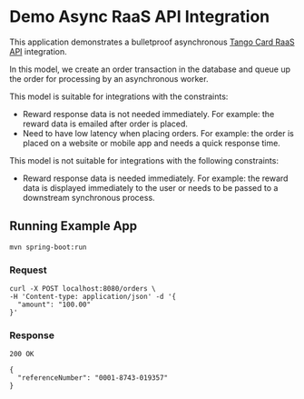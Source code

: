 # Demo Async RaaS API Integration

This application demonstrates a bulletproof asynchronous [Tango Card RaaS API](https://api.tangocard.com/raas/v2/) 
integration.

In this model, we create an order transaction in the database and queue up the order for 
processing by an asynchronous worker. 

This model is suitable for integrations with the constraints:

- Reward response data is not needed immediately. For example: the reward data is emailed
  after order is placed.
- Need to have low latency when placing orders. For example: the order is placed on a website
  or mobile app and needs a quick response time. 
  
This model is not suitable for integrations with the following constraints:

- Reward response data is needed immediately. For example: the reward data is displayed
  immediately to the user or needs to be passed to a downstream synchronous process.
  

## Running Example App

```
mvn spring-boot:run
```

### Request

```
curl -X POST localhost:8080/orders \
-H 'Content-type: application/json' -d '{
  "amount": "100.00"
}'
```

### Response

```
200 OK
```

```
{
  "referenceNumber": "0001-8743-019357"
}
```